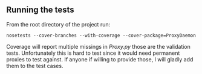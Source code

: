 ## Running the tests
From the root directory of the project run:

    nosetests --cover-branches --with-coverage --cover-package=ProxyDaemon

Coverage will report multiple missings in *Proxy.py* those are the validation
tests. Unfortunately this is hard to test since it would need permanent proxies
to test against. If anyone if willing to provide those, I will gladly add them
to the test cases.
